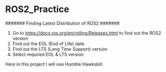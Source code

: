 # ROS2_Practice

####### Finding Latest Distribution of ROS2 #######
1. Go to https://docs.ros.org/en/rolling/Releases.html to find out the ROS2 version
2. Find out the EOL (End of Life) date
3. Find out the LTS (Long Time Support) version
4. Select required EOL & LTS version

Here in this project I will use Humble Hawksbill

